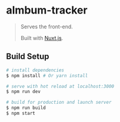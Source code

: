 # almbum-tracker

> Serves the front-end.
>
> Built with [Nuxt.js](https://github.com/nuxt/nuxt.js).

## Build Setup

``` bash
# install dependencies
$ npm install # Or yarn install

# serve with hot reload at localhost:3000
$ npm run dev

# build for production and launch server
$ npm run build
$ npm start
```